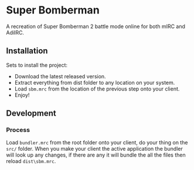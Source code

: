 # Super Bomberman

A recreation of Super Bomberman 2 battle mode online for both mIRC and AdiIRC.

## Installation

Sets to install the project:

- Download the latest released version.
- Extract everything from dist folder to any location on your system.
- Load `sbm.mrc` from the location of the previous step onto your client.
- Enjoy!

## Development

### Process

Load `bundler.mrc` from the root folder onto your client, do your thing on the `src/` folder. When you make your client the active application the bundler will look up any changes, if there are any it will bundle the all the files then reload `dist\sbm.mrc`.
